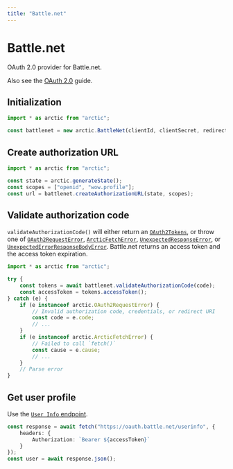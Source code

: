 ```yaml
---
title: "Battle.net"
---
```


# Battle.net

OAuth 2.0 provider for Battle.net.

Also see the [OAuth 2.0](/guides/oauth2) guide.

## Initialization

```ts
import * as arctic from "arctic";

const battlenet = new arctic.BattleNet(clientId, clientSecret, redirectURI);
```

## Create authorization URL

```ts
import * as arctic from "arctic";

const state = arctic.generateState();
const scopes = ["openid", "wow.profile"];
const url = battlenet.createAuthorizationURL(state, scopes);
```

## Validate authorization code

`validateAuthorizationCode()` will either return an [`OAuth2Tokens`](/reference/main/OAuth2Tokens), or throw one of [`OAuth2RequestError`](/reference/main/OAuth2RequestError), [`ArcticFetchError`](/reference/main/ArcticFetchError), [`UnexpectedResponseError`](/reference/main/UnexpectedResponseError), or [`UnexpectedErrorResponseBodyError`](/reference/main/UnexpectedErrorResponseBodyError). Battle.net returns an access token and the access token expiration.

```ts
import * as arctic from "arctic";

try {
	const tokens = await battlenet.validateAuthorizationCode(code);
	const accessToken = tokens.accessToken();
} catch (e) {
	if (e instanceof arctic.OAuth2RequestError) {
		// Invalid authorization code, credentials, or redirect URI
		const code = e.code;
		// ...
	}
	if (e instanceof arctic.ArcticFetchError) {
		// Failed to call `fetch()`
		const cause = e.cause;
		// ...
	}
	// Parse error
}
```

## Get user profile

Use the [`User Info` endpoint](https://develop.battle.net/documentation/battle-net/oauth-apis).

```ts
const response = await fetch("https://oauth.battle.net/userinfo", {
	headers: {
		Authorization: `Bearer ${accessToken}`
	}
});
const user = await response.json();
```
